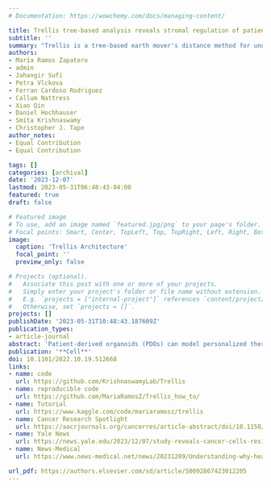 ```yaml
---
# Documentation: https://wowchemy.com/docs/managing-content/

title: Trellis tree-based analysis reveals stromal regulation of patient-derived organoid drug responses
subtitle: ''
summary: "Trellis is a tree-based earth mover's distance method for understanding estimating treatment effects from single cell data. In this work we apply it to colorectal cancer PDOS and investigate the chemoprotection induced by cancer-associated fibroblasts."
authors:
- María Ramos Zapatero
- admin
- Jahangir Sufi
- Petra Vlckova
- Ferran Cardoso Rodriguez
- Callum Nattress
- Xiao Qin
- Daniel Hochhauser
- Smita Krishnaswamy
- Christopher J. Tape
author_notes:
- Equal Contribution
- Equal Contribution

tags: []
categories: [archival]
date: '2023-12-07'
lastmod: 2023-05-31T06:48:43-04:00
featured: true
draft: false

# Featured image
# To use, add an image named `featured.jpg/png` to your page's folder.
# Focal points: Smart, Center, TopLeft, Top, TopRight, Left, Right, BottomLeft, Bottom, BottomRight.
image:
  caption: 'Trellis Architecture'
  focal_point: ''
  preview_only: false

# Projects (optional).
#   Associate this post with one or more of your projects.
#   Simply enter your project's folder or file name without extension.
#   E.g. `projects = ["internal-project"]` references `content/project/deep-learning/index.md`.
#   Otherwise, set `projects = []`.
projects: []
publishDate: '2023-05-31T10:48:43.187609Z'
publication_types:
- article-journal
abstract: 'Patient-derived organoids (PDOs) can model personalized therapy responses; however, current screening technologies cannot reveal drug response mechanisms or how tumor microenvironment cells alter therapeutic performance. To address this, we developed a highly multiplexed mass cytometry platform to measure post-translational modification (PTM) signaling, DNA damage, cell-cycle activity, and apoptosis in >2,500 colorectal cancer (CRC) PDOs and cancer-associated fibroblasts (CAFs) in response to clinical therapies at single-cell resolution. To compare patient- and microenvironment-specific drug responses in thousands of single-cell datasets, we developed “Trellis”—a highly scalable, tree-based treatment effect analysis method. Trellis single-cell screening revealed that on-target cell-cycle blockage and DNA-damage drug effects are common, even in chemorefractory PDOs. However, drug-induced apoptosis is rarer, patient-specific, and aligns with cancer cell PTM signaling. We find that CAFs can regulate PDO plasticity—shifting proliferative colonic stem cells (proCSCs) to slow-cycling revival colonic stem cells (revCSCs) to protect cancer cells from chemotherapy.'
publication: '**Cell**'
doi: 10.1101/2022.10.19.512668
links:
- name: code
  url: https://github.com/KrishnaswamyLab/Trellis
- name: reproducible code
  url: https://github.com/MariaRamosZ/Trellis_how_to/
- name: Tutorial
  url: https://www.kaggle.com/code/mariaramosz/trellis
- name: Cancer Research Spotlight
  url: https://aacrjournals.org/cancerres/article-abstract/doi/10.1158/0008-5472.CAN-24-0490/734195/Adding-new-dimensions-to-3D-cancer-models
- name: Yale News
  url: https://news.yale.edu/2023/12/07/study-reveals-cancer-cells-resistance-and-vulnerability-treatment
- name: News-Medical
  url: https://www.news-medical.net/news/20231209/Understanding-why-healthy-cells-help-cancer-cells-to-evade-treatment.aspx

url_pdf: https://authors.elsevier.com/sd/article/S0092867423012205
---
```

